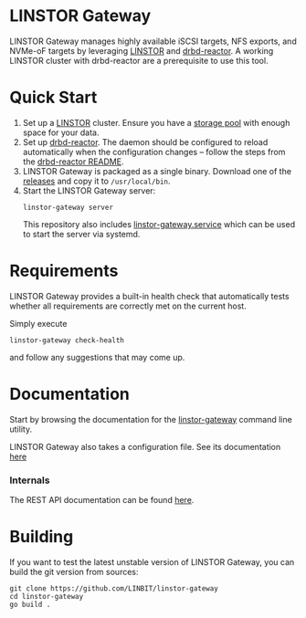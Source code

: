 # LINSTOR Gateway

LINSTOR Gateway manages highly available iSCSI targets, NFS exports, and NVMe-oF targets by
leveraging [LINSTOR](https://github.com/LINBIT/linstor-server) and
[drbd-reactor](https://github.com/LINBIT/drbd-reactor). A working LINSTOR cluster with drbd-reactor are a prerequisite
to use this tool.

# Quick Start

1. Set up a [LINSTOR](https://github.com/LINBIT/linstor-server) cluster. Ensure you have
   a [storage pool](https://linbit.com/drbd-user-guide/linstor-guide-1_0-en/#s-storage_pools) with enough space for your
   data.
2. Set up [drbd-reactor](https://github.com/LINBIT/drbd-reactor). The daemon should be configured to reload
   automatically when the configuration changes – follow the steps from
   the [drbd-reactor README](https://github.com/LINBIT/drbd-reactor/#automatic-reload).
3. LINSTOR Gateway is packaged as a single binary. Download one of the
   [releases](https://github.com/LINBIT/linstor-gateway/releases) and copy it to `/usr/local/bin`.
4. Start the LINSTOR Gateway server:
   ```
   linstor-gateway server
   ```
   This repository also includes [linstor-gateway.service](./linstor-gateway.service)
   which can be used to start the server via systemd.

# Requirements

LINSTOR Gateway provides a built-in health check that automatically tests whether all requirements are correctly met on
the current host.

Simply execute

```
linstor-gateway check-health
```

and follow any suggestions that may come up.

# Documentation

Start by browsing the documentation for the [linstor-gateway](./docs/md/linstor-gateway.md)
command line utility.

LINSTOR Gateway also takes a configuration file. See its documentation [here](./docs/config.md)

### Internals

The REST API documentation can be found [here](https://app.swaggerhub.com/apis-docs/Linstor/linstor-gateway/).

# Building

If you want to test the latest unstable version of LINSTOR Gateway, you can build the git version from sources:

```
git clone https://github.com/LINBIT/linstor-gateway
cd linstor-gateway
go build .
```
